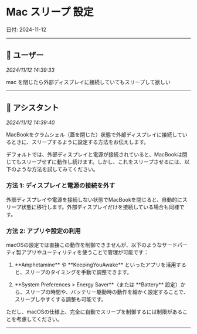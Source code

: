 # Mac スリープ 設定

日付: 2024-11-12

---

## 👤 ユーザー
*2024/11/12 14:39:33*

mac を閉じたら外部ディスプレイに接続していてもスリープして欲しい

---

## 🤖 アシスタント
*2024/11/12 14:39:40*

MacBookをクラムシェル（蓋を閉じた）状態で外部ディスプレイに接続しているときに、スリープするように設定する方法をお伝えします。

デフォルトでは、外部ディスプレイと電源が接続されていると、MacBookは閉じてもスリープせずに動作し続けます。しかし、これをスリープさせるには、以下のような方法を試してみてください。

### 方法 1: ディスプレイと電源の接続を外す
外部ディスプレイや電源を接続しない状態でMacBookを閉じると、自動的にスリープ状態に移行します。外部ディスプレイだけを接続している場合も同様です。

### 方法 2: アプリや設定の利用
macOSの設定では直接この動作を制御できませんが、以下のようなサードパーティ製アプリやユーティリティを使うことで管理が可能です：

1. \*\*Amphetamine\*\* や \*\*KeepingYouAwake\*\* といったアプリを活用すると、スリープのタイミングを手動で調整できます。

2. \*\*System Preferences &gt; Energy Saver\*\*（または \*\*Battery\*\* 設定）から、スリープの時間や、バッテリー駆動時の動作を細かく設定することで、スリープしやすくする調整も可能です。

ただし、macOSの仕様上、完全に自動でスリープを制御するには制限があることを考慮してください。

---
